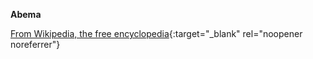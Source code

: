 **Abema**<br>

[From Wikipedia, the free encyclopedia](https://www.wikiwand.com/en/Abema){:target="\_blank" rel="noopener noreferrer"}
